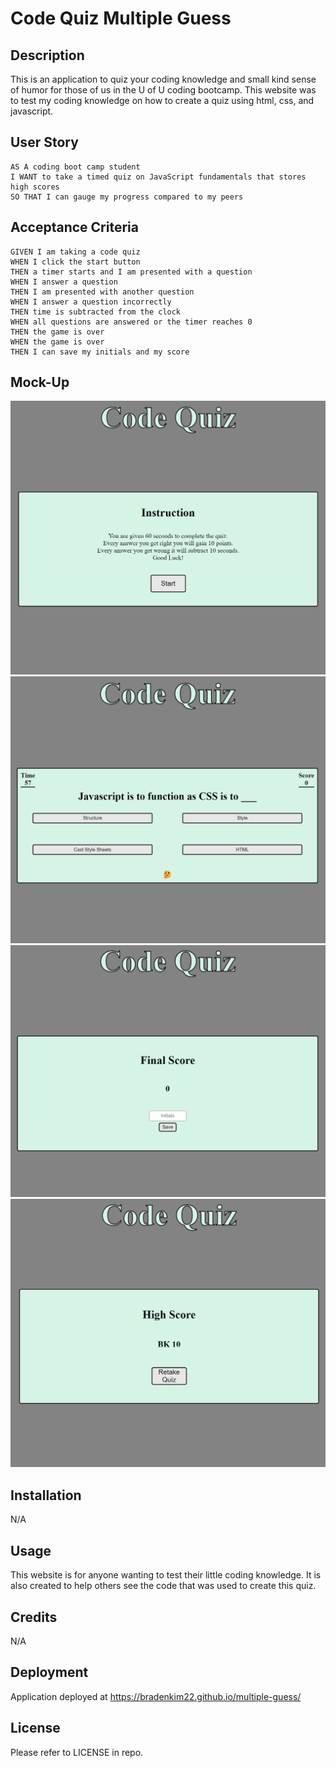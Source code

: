 # Code Quiz Multiple Guess

## Description

This is an application to quiz your coding knowledge and small kind sense of humor for those of us in the U of U coding bootcamp. This website was to test my coding knowledge on how to create a quiz using html, css, and javascript.

## User Story

```
AS A coding boot camp student
I WANT to take a timed quiz on JavaScript fundamentals that stores high scores
SO THAT I can gauge my progress compared to my peers
```

## Acceptance Criteria

```
GIVEN I am taking a code quiz
WHEN I click the start button
THEN a timer starts and I am presented with a question
WHEN I answer a question
THEN I am presented with another question
WHEN I answer a question incorrectly
THEN time is subtracted from the clock
WHEN all questions are answered or the timer reaches 0
THEN the game is over
WHEN the game is over
THEN I can save my initials and my score
```

## Mock-Up

![](./Assets/images/multiple-guess1.png)
![](./Assets/images/multiple-guess2.png)
![](./Assets/images/multiple-guess3.png)
![](./Assets/images/multiple-guess4.png)

## Installation

N/A

## Usage

This website is for anyone wanting to test their little coding knowledge. It is also created to help others see the code that was used to create this quiz.

## Credits

N/A

## Deployment

Application deployed at https://bradenkim22.github.io/multiple-guess/

## License

Please refer to LICENSE in repo.
